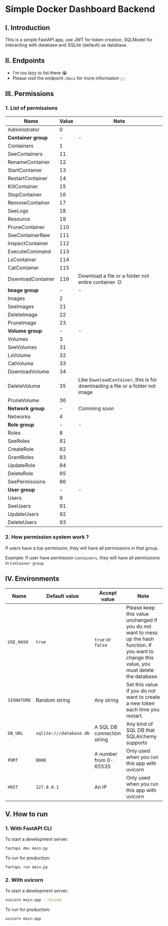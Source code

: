 # Simple Docker Dashboard Backend

## I. Introduction

This is a simple FastAPI app, use JWT for token creation, SQLModel for interacting with database and SQLite (default) as database.

## II. Endpoints

* I'm too lazy to list there 😭
* Please visit the endpoint `/docs` for more information ;-;

## III. Permissions

### 1. List of permissions

|Name|Value|Note
|-|-|-|
Administrator|0
**Container group**|-|-
Containers|1
SeeContainers|11
RenameContainer|12
StartContainer|13
RestartContainer|14
KillContainer|15
StopContainer|16
RemoveContainer|17
SeeLogs|18
Resource|19
PruneContainer|110
SeeContainerRaw|111
InspectContainer|112
ExecuteCommand|113
LsContainer|114
CatContainer|115
DownloadContainer|116|Download a file or a folder not entire container :D
**Image group**|-|-
Images|2
SeeImages|21
DeleteImage|22
PruneImage|23
**Volume group**|-|-
Volumes|3
SeeVolumes|31
LsVolume|32
CatVolume|33
DownloadVolume|34
DeleteVolume|35|Like `DownloadContainer`, this is for downloading a file or a folder not image
PruneVolume|36
**Network group**|-|Comming soon
Networks|4
**Role group**|-|-
Roles|8
SeeRoles|81
CreateRole|82
GrantRoles|83
UpdateRole|84
DeleteRole|85
SeePermissions|86
**User group**|-|-
Users|9
SeeUsers|91
UpdateUsers|92
DeleteUsers|93

### 2. How permission system work ?

If users have a top permission, they will have all permissions in that group.

Example: If user have permission `Containers`, they will have all permissions in `Container group`

## IV. Environments

|Name|Default value|Accept value|Note|
|----|-------------|------------|----|
|`USE_HASH`|`true`|`true` or `false`|Please keep this value unchanged if you do not want to mess up the hash function. If you want to change this value, you must delete the database.|
|`SIGNATURE`|Random string|Any string|Set this value if you do not want to create a new token each time you restart.|
|`DB_URL`|`sqlite:///database.db`|A SQL DB connection string|Any kind of SQL DB that SQLAlchemy supports|
|`PORT`|`8000`|A number from 0-65535|Only used when you run this app with uvicorn|
|`HOST`|`127.0.0.1`|An IP|Only used when you run this app with uvicorn|

## V. How to run

### 1. With FastAPI CLI

To start a development server:

```bash
fastapi dev main.py
```

To run for production:

```bash
fastapi run main.py
```

### 2. With uvicorn

To start a development server:

```bash
uvicorn main:app --reload
```

To run for production:

```bash
uvicorn main:app
```
